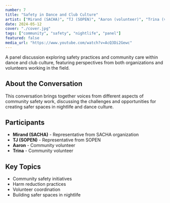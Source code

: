 ```yaml
---
number: 7
title: "Safety in Dance and Club Culture"
artist: ["Mirand (SACHA)", "TJ (SOPEN)", "Aaron (volunteer)", "Trina (volunteer)"]
date: 2024-05-12
cover: "./cover.jpg"
tags: ["community", "safety", "nightlife", "panel"]
featured: false
media_url: "https://www.youtube.com/watch?v=AcQ3Di2Gewc"
---
```


A panel discussion exploring safety practices and community care within dance and club culture, featuring perspectives from both organizations and volunteers working in the field.

## About the Conversation

This conversation brings together voices from different aspects of community safety work, discussing the challenges and opportunities for creating safer spaces in nightlife and dance culture.

## Participants

- **Mirand (SACHA)** - Representative from SACHA organization
- **TJ (SOPEN)** - Representative from SOPEN
- **Aaron** - Community volunteer
- **Trina** - Community volunteer

## Key Topics

- Community safety initiatives
- Harm reduction practices
- Volunteer coordination
- Building safer spaces in nightlife